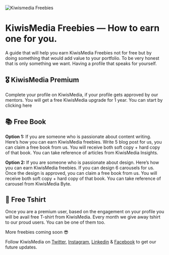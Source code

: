 ![Kiwismedia Freebies](https://miro.medium.com/max/875/1*6IuYQDfeLl_6TGhzc3DM9g.png)

# KiwisMedia Freebies — How to earn one for you.

A guide that will help you earn KiwisMedia Freebies not for free but by doing something that would add value to your portfolio. To be very honest that is only something we want. Having a profile that speaks for yourself.


## 🎖 KiwisMedia Premium

Complete your profile on KiwisMedia, if your profile gets approved by our mentors. You will get a free KiwisMedia upgrade for 1 year. You can start by clicking here

## 📚 Free Book

<b>Option 1:</b> If you are someone who is passionate about content writing. Here’s how you can earn KiwisMedia freebies. Write 5 blog post for us, you can claim a free book from us. You will receive both soft copy + hard copy of that book.
You can take reference of articles from KiwisMedia Insights.<br>

<b>Option 2:</b> If you are someone who is passionate about design. Here’s how you can earn KiwisMedia freebies. If you can design 6 carousels for us. Once the design is approved, you can claim a free book from us. You will receive both soft copy + hard copy of that book.
You can take reference of carousel from KiwisMedia Byte.

## 👕 Free Tshirt

Once you are a premium user, based on the engagement on your profile you will be avail free T-shirt from KiwisMedia. Every month we give away tshirt to our proud users. You can be one of them too.


More freebies coming soon 😎


Follow KiwisMedia on [Twitter](https://twitter.com/kiwismedia), [Instagram](https://www.instagram.com/kiwismedia), [Linkedin](https://www.linkedin.com/company/kiwismedia/) & [Facebook](https://facebook.com/kiwismedia) to get our future updates.
